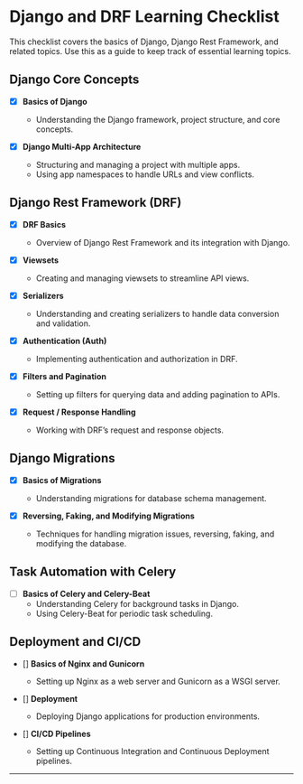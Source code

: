 # Django and DRF Learning Checklist

This checklist covers the basics of Django, Django Rest Framework, and related topics. Use this as a guide to keep track of essential learning topics.

## Django Core Concepts
- [x] **Basics of Django**
  - Understanding the Django framework, project structure, and core concepts.

- [x] **Django Multi-App Architecture**
  - Structuring and managing a project with multiple apps.
  - Using app namespaces to handle URLs and view conflicts.

## Django Rest Framework (DRF)
- [x] **DRF Basics**
  - Overview of Django Rest Framework and its integration with Django.

- [x] **Viewsets**
  - Creating and managing viewsets to streamline API views.

- [x] **Serializers**
  - Understanding and creating serializers to handle data conversion and validation.

- [x] **Authentication (Auth)**
  - Implementing authentication and authorization in DRF.

- [x] **Filters and Pagination**
  - Setting up filters for querying data and adding pagination to APIs.

- [x] **Request / Response Handling**
  - Working with DRF’s request and response objects.

## Django Migrations
- [x] **Basics of Migrations**
  - Understanding migrations for database schema management.

- [x] **Reversing, Faking, and Modifying Migrations**
  - Techniques for handling migration issues, reversing, faking, and modifying the database.

## Task Automation with Celery
- [ ] **Basics of Celery and Celery-Beat**
  - Understanding Celery for background tasks in Django.
  - Using Celery-Beat for periodic task scheduling.

## Deployment and CI/CD
- []  **Basics of Nginx and Gunicorn**
  - Setting up Nginx as a web server and Gunicorn as a WSGI server.

- [] **Deployment**
  - Deploying Django applications for production environments.

- [] **CI/CD Pipelines**
  - Setting up Continuous Integration and Continuous Deployment pipelines.

---


